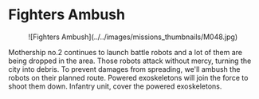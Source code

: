 # Fighters Ambush

<figure markdown>
  ![Fighters Ambush](../../images/missions_thumbnails/M048.jpg)
</figure>

Mothership no.2 continues to launch battle robots and a lot of them are being dropped in the area. Those robots attack without mercy, turning the city into debris.
To prevent damages from spreading, we'll ambush the robots on their planned route. Powered exoskeletons will join the force to shoot them down. Infantry unit, cover the powered exoskeletons.
